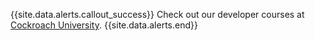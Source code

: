 {{site.data.alerts.callout_success}}
Check out our developer courses at [Cockroach University](https://university.cockroachlabs.com/).
{{site.data.alerts.end}}
